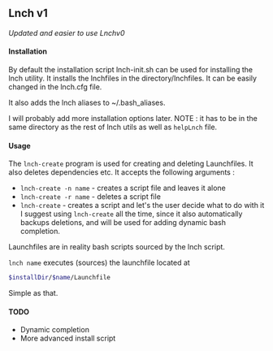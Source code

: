 ## Lnch v1
*Updated and easier to use Lnchv0*

#### Installation
By default the installation script lnch-init.sh can be used for installing the lnch utility.
It installs the lnchfiles in the directory/lnchfiles.
It can be easily changed in the lnch.cfg file.  

It also adds the lnch aliases to ~/.bash_aliases.

I will probably add more installation options later.
NOTE : it has to be in the same directory as the rest of lnch utils as well as `helpLnch` file.
#### Usage
The `lnch-create` program is used for creating and deleting Launchfiles. It also deletes dependencies etc.
It accepts the following arguments :  
- `lnch-create -n name` - creates a script file and leaves it alone  
- `lnch-create -r name` - deletes a script file  
- `lnch-create` - creates a script and let's the user decide what to do with it  
I suggest using `lnch-create` all the time, since it also automatically backups deletions, and will be used for adding dynamic bash completion.

Launchfiles are in reality bash scripts sourced by the lnch script.  

`lnch name` executes (sources) the launchfile located at 
```bash
$installDir/$name/Launchfile
```
Simple as that.
#### TODO
- Dynamic completion
- More advanced install script
